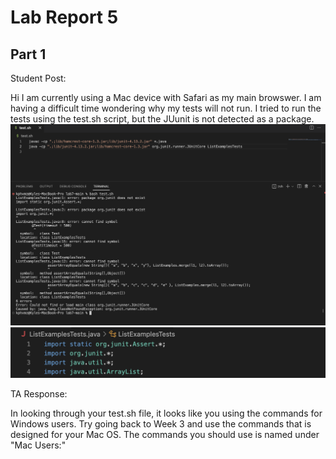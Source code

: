 # Lab Report 5

## Part 1

Student Post: 

Hi I am currently using a Mac device with Safari as my main browswer. I am having a difficult time wondering why my tests will not run. I tried to run the tests using the test.sh script, but the JUunit is not detected as a package.
![image](sh.png)
![image](shh.png)

TA Response:

In looking through your test.sh file, it looks like you using the commands for Windows users. Try going back to Week 3 and use the commands that is designed for your Mac OS. The commands you should use is named under "Mac Users:"
